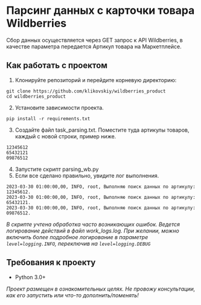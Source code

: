 # Парсинг данных с карточки товара Wildberries

Сбор данных осуществляется через GET запрос к API Wildberries, в качестве параметра передается Артикул товара на Маркетплейсе.

## Как работать с проектом
         
1. Клонируйте репозиторий и перейдите корневую директорию:
```      
git clone https://github.com/klikovskiy/wildberries_product
cd wildberries_product
```    
2. Установите зависимости проекта.
```      
pip install -r requirements.txt
```   
3. Создайте файл task_parsing.txt. Поместите туда артикулы товаров, каждый с новой строки, пример ниже.
```
12345612
65432121
09876512
```
4. Запустите скрипт parsing_wb.py
5. Если все сделано правильно, увидите лог выполнения.
```
2023-03-30 01:00:00,00, INFO, root, Выполняю поиск данных по артикулу: 12345612.
2023-03-30 01:00:00,00, INFO, root, Выполняю поиск данных по артикулу: 65432121.
2023-03-30 01:00:00,00, INFO, root, Выполняю поиск данных по артикулу: 09876512.
```

_В скрипте учтена обработка часто возникающих ошибок. 
Ведется логирование действий в файл work_logs.log.
При желании, можно включить более подробное логирование 
в параметре ```level=logging.INFO```, переключив на ```level=logging.DEBUG```_



## Требования к проекту
- Python 3.0+

_Проект размещен в ознакомительных целях. 
Не провожу консультации, как его запустить или что-то дополнить/поменять!_
